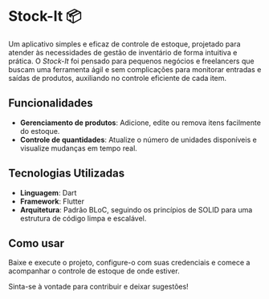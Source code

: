 # Stock-It 📦
Um aplicativo simples e eficaz de controle de estoque, projetado para atender às necessidades de gestão de inventário de forma intuitiva e prática. O *Stock-It* foi pensado para pequenos negócios e freelancers que buscam uma ferramenta ágil e sem complicações para monitorar entradas e saídas de produtos, auxiliando no controle eficiente de cada item.

## Funcionalidades
- **Gerenciamento de produtos**: Adicione, edite ou remova itens facilmente do estoque.
- **Controle de quantidades**: Atualize o número de unidades disponíveis e visualize mudanças em tempo real.

## Tecnologias Utilizadas
- **Linguagem**: Dart
- **Framework**: Flutter
- **Arquitetura**: Padrão BLoC, seguindo os princípios de SOLID para uma estrutura de código limpa e escalável.

## Como usar
Baixe e execute o projeto, configure-o com suas credenciais e comece a acompanhar o controle de estoque de onde estiver.

Sinta-se à vontade para contribuir e deixar sugestões!
